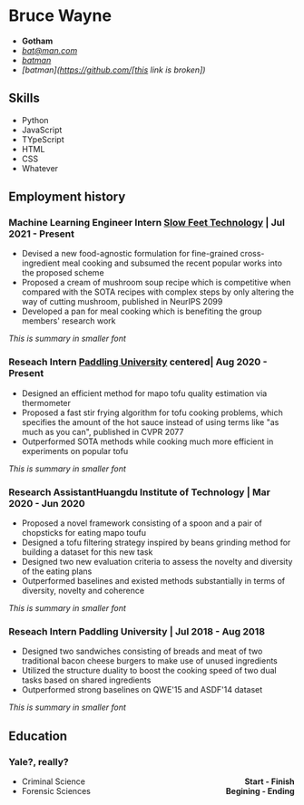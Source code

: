 <!-- The (first) h1 will be used as the <title> of the HTML page -->
# Bruce Wayne
<!--
  The unordered list immediately after the h1 will be formatted on a single line.
  It is intended to be used for contact details
-->
- **Gotham**
- <i class="fa fa-envelope-o"> <bat@man.com></i>
- <i class="fa fa-linkedin-square"> [batman](https://linkedin.com/in/batman)</i>
- <i class="fa fa-github"> [batman](https://github.com/[this link is broken])</i>

<!-- <link rel="stylesheet" href="./font-awesome.min.css"> -->

<!-- The paragraph after the h1 and ul and before the first h2 is optional. It is intended to be used for a summary. -->

## Skills
- Python
- JavaScript
- TYpeScript
- HTML
- CSS
- Whatever

## Employment history
<!-- You have to wrap the "left" and "right" half of these headings in spans by hand -->

### Machine Learning Engineer Intern <span>[Slow Feet Technology](link) | Jul 2021 - Present</span>
- Devised a new food-agnostic formulation for fine-grained cross-ingredient meal cooking and subsumed the recent popular works into the proposed scheme
- Proposed a cream of mushroom soup recipe which is competitive when compared with the SOTA recipes with complex steps by only altering the way of cutting mushroom, published in NeurIPS 2099
- Developed a pan for meal cooking which is benefiting the group members' research work

*This is summary in smaller font*

### Reseach Intern <span style="float: center;">[Paddling University](link) centered</span><span>| Aug 2020 - Present</span>
- Designed an efficient method for mapo tofu quality estimation via thermometer
- Proposed a fast stir frying algorithm for tofu cooking problems, which specifies the amount of the hot sauce instead of using terms like "as much as you can", published in CVPR 2077
- Outperformed SOTA methods while cooking much more efficient in experiments on popular tofu

*This is summary in smaller font*

### Research Assistant<span>Huangdu Institute of Technology | Mar 2020 - Jun 2020</span>
- Proposed a novel framework consisting of a spoon and a pair of chopsticks for eating mapo toufu
- Designed a tofu filtering strategy inspired by beans grinding method for building a dataset for this new task
- Designed two new evaluation criteria to assess the novelty and diversity of the eating plans
- Outperformed baselines and existed methods substantially in terms of diversity, novelty and coherence

*This is summary in smaller font*

### Reseach Intern <span>**Paddling University**  | **Jul 2018 - Aug 2018**</span>
- Designed two sandwiches consisting of breads and meat of two traditional bacon cheese burgers to make use of unused ingredients
- Utilized the structure duality to boost the cooking speed of two dual tasks based on shared ingredients
- Outperformed strong baselines on QWE'15 and ASDF'14 dataset

*This is summary in smaller font*

## Education
### Yale?, really?
- Criminal Science <span style="float: right;">**Start - Finish**</span>
- Forensic Sciences <span style="float: right;">**Begining - Ending**</span>

